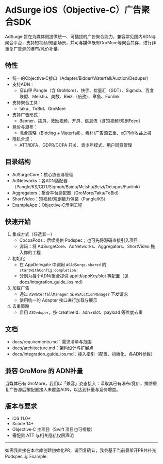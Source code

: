 # AdSurge iOS（Objective‑C）广告聚合SDK

AdSurge 旨在为媒体侧提供统一、可插拔的广告聚合能力，兼容常见国内ADN与聚合平台，支持短视频/短剧场景，并可与媒体既有GroMore等聚合共存，进行非重复广告源的瀑布/竞价补量。

## 特性
- 统一的Objective‑C接口（Adapter/Bidder/Waterfall/Auction/Deduper）
- 支持ADN：
  - 穿山甲 Pangle（含 GroMore）、快手、优量汇（GDT）、Sigmob、百度联盟、Meishu、美数、Beizi（倍孜）、章鱼、Funlink
- 支持聚合工具：
  - taku、ToBid、GroMore
- 支持广告形式：
  - Banner、插屏、激励视频、开屏、信息流（含短视频/短剧Feed）
- 竞价与瀑布：
  - 混合策略（Bidding + Waterfall）、素材/广告源去重、eCPM/收益上报
- 隐私合规：
  - ATT/IDFA、GDPR/CCPA 开关、青少年模式、用户同意管理

## 目录结构
- AdSurgeCore：核心协议与管理
- AdNetworks：各ADN适配器（Pangle/KS/GDT/Sigmob/Baidu/Meishu/Beizi/Octopus/Funlink）
- Aggregators：聚合平台适配器（GroMore/Taku/ToBid）
- ShortVideo：短视频/短剧能力包装（Pangle/KS）
- ExampleApp：Objective‑C示例工程

## 快速开始
1. 集成方式（任选其一）
   - CocoaPods：后续提供 Podspec；也可先将源码直接引入项目
   - 源码：将 AdSurgeCore、AdNetworks、Aggregators、ShortVideo 拖入你的工程
2. 初始化
   - 在 AppDelegate 中调用 `ASAdSurge.shared` 的 `startWithConfig:completion:`
   - 分别为每个ADN/聚合提供 appId/appKey/slot 等配置（见 docs/integration_guide_ios.md）
3. 加载广告
   - 通过 `ASWaterfallManager` 或 `ASAuctionManager` 下发请求
   - 使用统一的 Adapter 接口进行加载与展示
4. 去重策略
   - 启用 `ASDeduper`，按 creativeId、adn+slot、payload 等维度去重

## 文档
- docs/requirements.md：需求清单与范围
- docs/architecture.md：架构设计与扩展点
- docs/integration_guide_ios.md：接入指引（配置、初始化、各ADN参数）

## 兼容 GroMore 的 ADN补量
当媒体已有 GroMore，我们以「兼容」姿态接入：读取其已有瀑布/竞价，排除重复广告源后按配置接入未覆盖ADN，以达到补量与竞价增益。

## 版本与要求
- iOS 11.0+
- Xcode 14+
- Objective‑C 主项目（Swift 项目也可桥接）
- 需配置 ATT 与相关隐私权限声明

---
如需我直接在本仓库创建初始化PR，请回复确认，我会基于当前骨架开PR并补充 Podspec 与 Example.